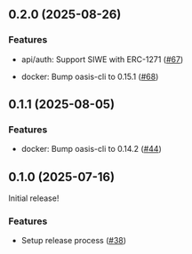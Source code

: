 ## 0.2.0 (2025-08-26)

### Features

- api/auth: Support SIWE with ERC-1271
  ([#67](https://github.com/oasisprotocol/rofl-app-backend/issues/67))

- docker: Bump oasis-cli to 0.15.1
  ([#68](https://github.com/oasisprotocol/rofl-app-backend/issues/68))

## 0.1.1 (2025-08-05)

### Features

- docker: Bump oasis-cli to 0.14.2
  ([#44](https://github.com/oasisprotocol/rofl-app-backend/issues/44))

## 0.1.0 (2025-07-16)

Initial release!

### Features

- Setup release process
  ([#38](https://github.com/oasisprotocol/rofl-app-backend/issues/38))
